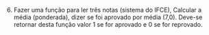06. Fazer uma função para ler três notas (sistema do IFCE), Calcular a média (ponderada), dizer se foi aprovado por média (7,0). Deve-se retornar desta função valor 1 se for aprovado e 0 se for reprovado.
